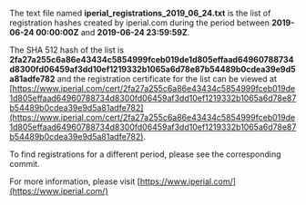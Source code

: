 The text file named **iperial_registrations_2019_06_24.txt** is the list of registration hashes created by iperial.com during the period between **2019-06-24 00:00:00Z** and **2019-06-24 23:59:59Z**.

The SHA 512 hash of the list is **2fa27a255c6a86e43434c5854999fceb019de1d805effaad64960788734d8300fd06459af3dd10ef1219332b1065a6d78e87b54489b0cdea39e9d5a81adfe782** and the registration certificate for the list can be viewed at [https://www.iperial.com/cert/2fa27a255c6a86e43434c5854999fceb019de1d805effaad64960788734d8300fd06459af3dd10ef1219332b1065a6d78e87b54489b0cdea39e9d5a81adfe782](https://www.iperial.com/cert/2fa27a255c6a86e43434c5854999fceb019de1d805effaad64960788734d8300fd06459af3dd10ef1219332b1065a6d78e87b54489b0cdea39e9d5a81adfe782).

To find registrations for a different period, please see the corresponding commit.

For more information, please visit [https://www.iperial.com/](https://www.iperial.com/)
